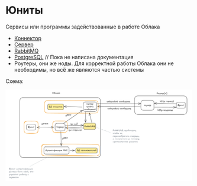 # Юниты

Сервисы или программы задействованные в работе Облака

- [Коннектор](units/connector.md)
- [Сервер](units/server.md)
- [RabbitMQ](units/rabbitmq.md)
- [PostgreSQL](units/units.md) // Пока не написана документация
- Роутеры, они же ноды. Для корректной работы Облака они не необходимы, но всё же являются частью системы

Схема:

![Схема](./scheme.png)
